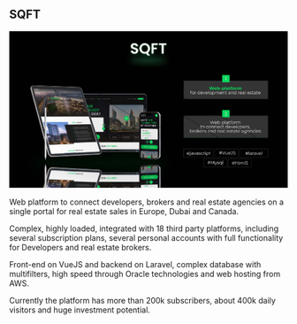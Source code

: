## SQFT

<p align="center">
    <a href="#" target="_blank">
        <img src="https://raw.githubusercontent.com/AzatTeamCorp/Portfolio/main/SQFT/cover.jpg">
    </a>
</p>

Web platform to connect developers, brokers and real estate agencies on a single portal for real estate sales in Europe, Dubai and Canada.

Complex, highly loaded, integrated with 18 third party platforms, including several subscription plans, several personal accounts with full functionality for Developers and real estate brokers.

Front-end on VueJS and backend on Laravel, complex database with multifilters, high speed through Oracle technologies and web hosting from AWS.

Currently the platform has more than 200k subscribers, about 400k daily visitors and huge investment potential.
